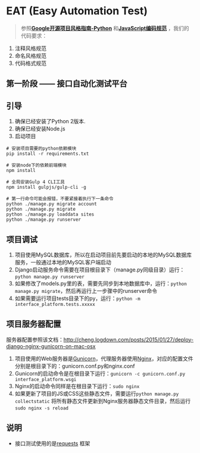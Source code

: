 # EAT (Easy Automation Test)

> 参照[**Google开源项目风格指南-Python**](http://zh-google-styleguide.readthedocs.io/en/latest/google-python-styleguide/python_style_rules/)
和[**JavaScript编码规范**](https://github.com/fex-team/styleguide/blob/master/javascript.md)
，我们的代码要求：
1. 注释风格规范
2. 命名风格规范
3. 代码格式规范

## 第一阶段 —— 接口自动化测试平台

## 引导

1. 确保已经安装了Python 2版本.
2. 确保已经安装Node.js
3. 启动项目

```
# 安装项目需要的python依赖模块
pip install -r requirements.txt

# 安装node下的依赖前端模块
npm install

# 全局安装Gulp 4 CLI工具
npm install gulpjs/gulp-cli -g

# 第一行命令可能会报错，不要紧接着执行下一条命令 
python ./manage.py migrate account
python ./manage.py migrate
python ./manage.py loaddata sites
python ./manage.py runserver
```

## 项目调试

1. 项目使用MySQL数据库，所以在启动项目前先要启动的本地的MySQL数据库服务，一般通过本地的MySQL客户端启动
2. Django启动服务命令需要在项目根目录下（manage.py同级目录）运行：```python manage.py runserver```
3. 如果修改了models.py里的表，需要先同步到本地数据库中，运行：```python manage.py migrate```，然后再运行上一步骤中的runserver命令
4. 如果需要运行项目tests目录下的py，运行：```python -m interface_platform.tests.xxxxx```

## 项目服务器配置
服务器配置参照该文档：http://cheng.logdown.com/posts/2015/01/27/deploy-django-nginx-gunicorn-on-mac-osx

1. 项目使用的Web服务器是[Gunicorn](http://gunicorn.org/)，代理服务器使用[Nginx](https://www.nginx.com/resources/wiki/)，对应的配置文件分别是根目录下的：gunicorn.conf.py和nginx.conf
2. Gunicorn的启动命令是在根目录下运行：```gunicorn -c gunicorn.conf.py interface_platform.wsgi```
3. Nginx的启动命令同样是在根目录下运行：```sudo nginx```
4. 如果更新了项目的JS或CSS这些静态文件，需要运行```python manage.py collectstatic``` 将所有静态文件更新到Nginx服务器静态文件目录，然后运行```sudo nginx -s reload```

## 说明

- 接口测试使用的是[requests](http://docs.python-requests.org/zh_CN/latest/user/quickstart.html) 框架